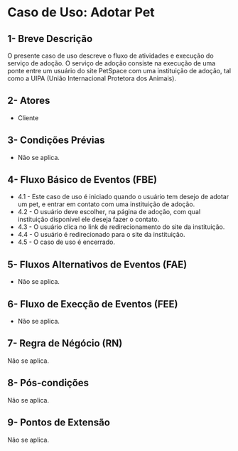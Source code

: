 

# Caso de Uso: **Adotar Pet**

## 1- Breve Descrição
   O presente caso de uso descreve o fluxo de atividades e execução do serviço de adoção. O serviço de adoção consiste na execução de uma ponte entre um usuário do site PetSpace com uma instituição de adoção, tal como a UIPA (União Internacional Protetora dos Animais).
## 2- Atores
   * Cliente
    
## 3- Condições Prévias
   * Não se aplica.

## 4- Fluxo Básico de Eventos (FBE)
   * 4.1 - Este caso de uso é iniciado quando o usuário tem desejo de adotar um pet, e entrar em contato com uma instituição de adoção.
   * 4.2 - O usuário deve escolher, na página de adoção, com qual instituição disponível ele deseja fazer o contato.
   * 4.3 - O usuário clica no link de redirecionamento do site da instituição.
   * 4.4 - O usuário é redirecionado para o site da instituição.
   * 4.5 - O caso de uso é encerrado.
    
## 5- Fluxos Alternativos de Eventos (FAE)
   * Não se aplica.

## 6- Fluxo de Execção de Eventos (FEE)
   * Não se aplica.

## 7- Regra de Négócio (RN)
Não se aplica.

## 8- Pós-condições
Não se aplica.

## 9- Pontos de Extensão
Não se aplica.








